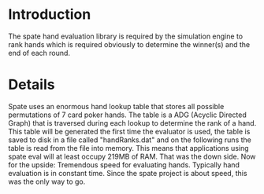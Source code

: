 # Introduction #
The spate hand evaluation library is required by the simulation engine to rank hands which is required obviously to determine the winner(s) and the end of each round.

# Details #
Spate uses an enormous hand lookup table that stores all possible permutations of 7 card poker hands. The table is a ADG (Acyclic Directed Graph) that is traversed during each lookup to determine the rank of a hand. This table will be generated the first time the evaluator is used, the table is saved to disk in a file called "handRanks.dat" and on the following runs the table is read from the file into memory. This means that applications using spate eval will at least occupy 219MB of RAM. That was the down side. Now for the upside: Tremendous speed for evaluating hands. Typically hand evaluation is in constant time. Since the spate project is about speed, this was the only way to go.
